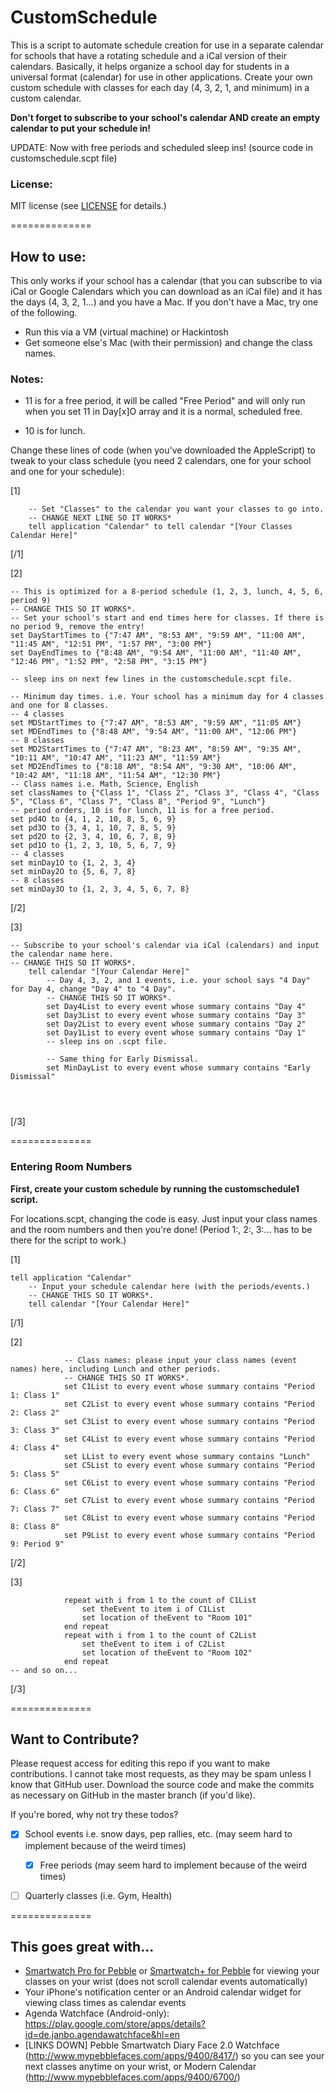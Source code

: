 CustomSchedule
==============

This is a script to automate schedule creation for use in a separate calendar for schools that have a rotating schedule and a iCal version of their calendars. Basically, it helps organize a school day for students in a universal format (calendar) for use in other applications. Create your own custom schedule with classes for each day (4, 3, 2, 1, and minimum) in a custom calendar.

**Don't forget to subscribe to your school's calendar AND create an empty calendar to put your schedule in!**

UPDATE: Now with free periods and scheduled sleep ins! (source code in customschedule.scpt file)

### License:
MIT license (see [LICENSE](LICENSE) for details.)

==============
## How to use:

This only works if your school has a calendar (that you can subscribe to via iCal or Google Calendars which you can download as an iCal file) and it has the days (4, 3, 2, 1...) and you have a Mac. If you don't have a Mac, try one of the following.

- Run this via a VM (virtual machine) or Hackintosh
- Get someone else's Mac (with their permission) and change the class names.

### Notes:
- 11 is for a free period, it will be called "Free Period" and will only run when you set 11 in Day[x]O array and it is a normal, scheduled free.

- 10 is for lunch.

Change these lines of code (when you've downloaded the AppleScript) to tweak to your class schedule (you need 2 calendars, one for your school and one for your schedule):

[1]


```applescript
	-- Set "Classes" to the calendar you want your classes to go into.
	-- CHANGE NEXT LINE SO IT WORKS*
	tell application "Calendar" to tell calendar "[Your Classes Calendar Here]"
```
	
[/1]



[2]
```applescript
-- This is optimized for a 8-period schedule (1, 2, 3, lunch, 4, 5, 6, period 9)
-- CHANGE THIS SO IT WORKS*.
-- Set your school's start and end times here for classes. If there is no period 9, remove the entry!
set DayStartTimes to {"7:47 AM", "8:53 AM", "9:59 AM", "11:00 AM", "11:45 AM", "12:51 PM", "1:57 PM", "3:00 PM"}
set DayEndTimes to {"8:48 AM", "9:54 AM", "11:00 AM", "11:40 AM", "12:46 PM", "1:52 PM", "2:58 PM", "3:15 PM"}

-- sleep ins on next few lines in the customschedule.scpt file.

-- Minimum day times. i.e. Your school has a minimum day for 4 classes and one for 8 classes.
-- 4 classes
set MDStartTimes to {"7:47 AM", "8:53 AM", "9:59 AM", "11:05 AM"}
set MDEndTimes to {"8:48 AM", "9:54 AM", "11:00 AM", "12:06 PM"}
-- 8 classes
set MD2StartTimes to {"7:47 AM", "8:23 AM", "8:59 AM", "9:35 AM", "10:11 AM", "10:47 AM", "11:23 AM", "11:59 AM"}
set MD2EndTimes to {"8:18 AM", "8:54 AM", "9:30 AM", "10:06 AM", "10:42 AM", "11:18 AM", "11:54 AM", "12:30 PM"}
-- Class names i.e. Math, Science, English
set classNames to {"Class 1", "Class 2", "Class 3", "Class 4", "Class 5", "Class 6", "Class 7", "Class 8", "Period 9", "Lunch"}
-- period orders, 10 is for lunch, 11 is for a free period.
set pd4O to {4, 1, 2, 10, 8, 5, 6, 9}
set pd3O to {3, 4, 1, 10, 7, 8, 5, 9}
set pd2O to {2, 3, 4, 10, 6, 7, 8, 9}
set pd1O to {1, 2, 3, 10, 5, 6, 7, 9}
-- 4 classes
set minDay1O to {1, 2, 3, 4}
set minDay2O to {5, 6, 7, 8}
-- 8 classes
set minDay3O to {1, 2, 3, 4, 5, 6, 7, 8}
```

[/2]

[3]

```applescript
-- Subscribe to your school's calendar via iCal (calendars) and input the calendar name here.
-- CHANGE THIS SO IT WORKS*.
	tell calendar "[Your Calendar Here]"
		-- Day 4, 3, 2, and 1 events, i.e. your school says "4 Day" for Day 4, change "Day 4" to "4 Day".
		-- CHANGE THIS SO IT WORKS*.
		set Day4List to every event whose summary contains "Day 4"
		set Day3List to every event whose summary contains "Day 3"
		set Day2List to every event whose summary contains "Day 2"
		set Day1List to every event whose summary contains "Day 1"
		-- sleep ins on .scpt file.
		
		-- Same thing for Early Dismissal.
		set MinDayList to every event whose summary contains "Early Dismissal"




```
[/3]

==============
### Entering Room Numbers

**First, create your custom schedule by running the customschedule1 script.**

For locations.scpt, changing the code is easy. Just input your class names and the room numbers and then you're done!
(Period 1:, 2:, 3:... has to be there for the script to work.)

[1]
```applescript
tell application "Calendar"
	-- Input your schedule calendar here (with the periods/events.)
	-- CHANGE THIS SO IT WORKS*.
	tell calendar "[Your Calendar Here]"
```
[/1]

[2]
```applescript
			-- Class names: please input your class names (event names) here, including Lunch and other periods.
			-- CHANGE THIS SO IT WORKS*.
			set C1List to every event whose summary contains "Period 1: Class 1"
			set C2List to every event whose summary contains "Period 2: Class 2"
			set C3List to every event whose summary contains "Period 3: Class 3"
			set C4List to every event whose summary contains "Period 4: Class 4"
			set LList to every event whose summary contains "Lunch"
			set C5List to every event whose summary contains "Period 5: Class 5"
			set C6List to every event whose summary contains "Period 6: Class 6"
			set C7List to every event whose summary contains "Period 7: Class 7"
			set C8List to every event whose summary contains "Period 8: Class 8"
			set P9List to every event whose summary contains "Period 9: Period 9"

```
[/2]

[3]

```applescript
			repeat with i from 1 to the count of C1List
				set theEvent to item i of C1List
				set location of theEvent to "Room 101"
			end repeat
			repeat with i from 1 to the count of C2List
				set theEvent to item i of C2List
				set location of theEvent to "Room 102"
			end repeat
-- and so on...
```

[/3]

==============
## Want to Contribute?

Please request access for editing this repo if you want to make contributions. I cannot take most requests, as they may be spam unless I know that GitHub user.
Download the source code and make the commits as necessary on GitHub in the master branch (if you'd like).

If you're bored, why not try these todos?
- [x] School events i.e. snow days, pep rallies, etc. (may seem hard to implement because of the weird times)
	- [x] Free periods (may seem hard to implement because of the weird times)
- [ ] Quarterly classes (i.e. Gym, Health)


==============
## This goes great with...

- [Smartwatch Pro for Pebble](http://www.smartwatch.pro/) or [Smartwatch+ for Pebble](https://itunes.apple.com/us/app/smartwatch-for-pebble/id711357931) for viewing your classes on your wrist (does not scroll calendar events automatically)
- Your iPhone's notification center or an Android calendar widget for viewing class times as calendar events
- Agenda Watchface (Android-only): https://play.google.com/store/apps/details?id=de.janbo.agendawatchface&hl=en
- [LINKS DOWN] Pebble Smartwatch Diary Face 2.0 Watchface (http://www.mypebblefaces.com/apps/9400/8417/) so you can see your next classes anytime on your wrist, or Modern Calendar (http://www.mypebblefaces.com/apps/9400/6700/)
